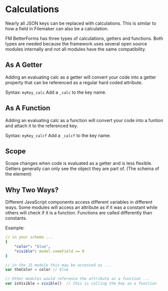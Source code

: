 # Calculations

Nearly all JSON keys can be replaced with calculations. This is similar to how a field in Filemaker can also be a calculation.

FM BetterForms has three types of calculations, getters and functions. Both types are needed because the framework uses several open source modules internally and not all modules have the same compatibility.

## As A Getter

Adding an evaluating calc as a getter will convert your code into a getter property that can be referenced as a regular hard coded attribute.

Syntax: `myKey_calc` Add a `_calc` to the key name.

## As A Function

Adding an evaluating calc as a function will convert your code into a funtion and attach it to the referenced key.

Syntax: `myKey_calcf` Add a `_calcf` to the key name.

## Scope

Scope changes when code is evaluated as a getter and is less flexible. Getters generally can only see the object they are part of. \(The schema of the element\)

## Why Two Ways?

Different JavaScript components access different variables in different ways. Some modules will access an attribute as if it was a constant while others will check if it is a function. Functions are called differently than constants.

Example:

```yaml
// in your schema ...
{
    "color": "blue",
    "visible": model.someField == 0
}
```

```javascript
// in the JS module this may be accessed as ...
var theColor = color // blue

// Other modules would reference the attribute as a function ...
var isVisible = visible()  // this is calling the key as a function
```

